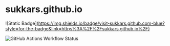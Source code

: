 # sukkars.github.io
![Static Badge][(https://img.shields.io/badge/visit-sukkars.github.com-blue?style=for-the-badge&link=https%3A%2F%2Fsukkars.github.io%2F)](https://sukkars.github.io/)


![GitHub Actions Workflow Status](https://img.shields.io/github/actions/workflow/status/sukkars/sukkars.github.io/static.yml)

